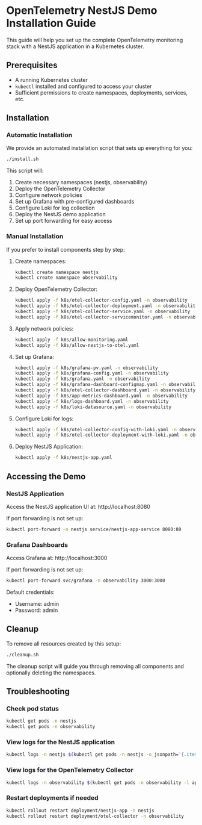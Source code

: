 # OpenTelemetry NestJS Demo Installation Guide

This guide will help you set up the complete OpenTelemetry monitoring stack with a NestJS application in a Kubernetes cluster.

## Prerequisites

- A running Kubernetes cluster
- `kubectl` installed and configured to access your cluster
- Sufficient permissions to create namespaces, deployments, services, etc.

## Installation

### Automatic Installation

We provide an automated installation script that sets up everything for you:

```bash
./install.sh
```

This script will:
1. Create necessary namespaces (nestjs, observability)
2. Deploy the OpenTelemetry Collector
3. Configure network policies
4. Set up Grafana with pre-configured dashboards
5. Configure Loki for log collection
6. Deploy the NestJS demo application
7. Set up port forwarding for easy access

### Manual Installation

If you prefer to install components step by step:

1. Create namespaces:
   ```bash
   kubectl create namespace nestjs
   kubectl create namespace observability
   ```

2. Deploy OpenTelemetry Collector:
   ```bash
   kubectl apply -f k8s/otel-collector-config.yaml -n observability
   kubectl apply -f k8s/otel-collector-deployment.yaml -n observability
   kubectl apply -f k8s/otel-collector-service.yaml -n observability
   kubectl apply -f k8s/otel-collector-servicemonitor.yaml -n observability
   ```

3. Apply network policies:
   ```bash
   kubectl apply -f k8s/allow-monitoring.yaml
   kubectl apply -f k8s/allow-nestjs-to-otel.yaml
   ```

4. Set up Grafana:
   ```bash
   kubectl apply -f k8s/grafana-pv.yaml -n observability
   kubectl apply -f k8s/grafana-config.yaml -n observability
   kubectl apply -f k8s/grafana.yaml -n observability
   kubectl apply -f k8s/grafana-dashboard-configmap.yaml -n observability
   kubectl apply -f k8s/otel-collector-dashboard.yaml -n observability
   kubectl apply -f k8s/app-metrics-dashboard.yaml -n observability
   kubectl apply -f k8s/logs-dashboard.yaml -n observability
   kubectl apply -f k8s/loki-datasource.yaml -n observability
   ```

5. Configure Loki for logs:
   ```bash
   kubectl apply -f k8s/otel-collector-config-with-loki.yaml -n observability
   kubectl apply -f k8s/otel-collector-deployment-with-loki.yaml -n observability
   ```

6. Deploy NestJS Application:
   ```bash
   kubectl apply -f k8s/nestjs-app.yaml
   ```

## Accessing the Demo

### NestJS Application

Access the NestJS application UI at: http://localhost:8080

If port forwarding is not set up:
```bash
kubectl port-forward -n nestjs service/nestjs-app-service 8080:80
```

### Grafana Dashboards

Access Grafana at: http://localhost:3000

If port forwarding is not set up:
```bash
kubectl port-forward svc/grafana -n observability 3000:3000
```

Default credentials:
- Username: admin
- Password: admin

## Cleanup

To remove all resources created by this setup:

```bash
./cleanup.sh
```

The cleanup script will guide you through removing all components and optionally deleting the namespaces.

## Troubleshooting

### Check pod status
```bash
kubectl get pods -n nestjs
kubectl get pods -n observability
```

### View logs for the NestJS application
```bash
kubectl logs -n nestjs $(kubectl get pods -n nestjs -o jsonpath='{.items[0].metadata.name}')
```

### View logs for the OpenTelemetry Collector
```bash
kubectl logs -n observability $(kubectl get pods -n observability -l app=otel-collector -o jsonpath='{.items[0].metadata.name}')
```

### Restart deployments if needed
```bash
kubectl rollout restart deployment/nestjs-app -n nestjs
kubectl rollout restart deployment/otel-collector -n observability
``` 